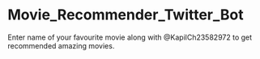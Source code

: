 # Movie_Recommender_Twitter_Bot
Enter name of your favourite movie along with @KapilCh23582972 to get recommended amazing movies.
